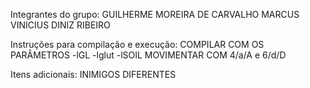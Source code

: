Integrantes do grupo:
	GUILHERME MOREIRA DE CARVALHO
	MARCUS VINICIUS DINIZ RIBEIRO

Instruções para compilação e execução:
	COMPILAR COM OS PARÂMETROS -lGL -lglut -lSOIL
	MOVIMENTAR COM 4/a/A e 6/d/D

Itens adicionais:
	INIMIGOS DIFERENTES
